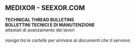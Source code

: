 ## MEDIXOR - SEEXOR.COM

**TECHNICAL THREAD BULLETINS**<br>
**BOLLETTINI TECNICI E DI MANUTENZIONE**<br>
attestati di avanzamento dei lavori<br>
<br>
_naviga tra le cartelle per arrivare ai documenti che ti servono_
